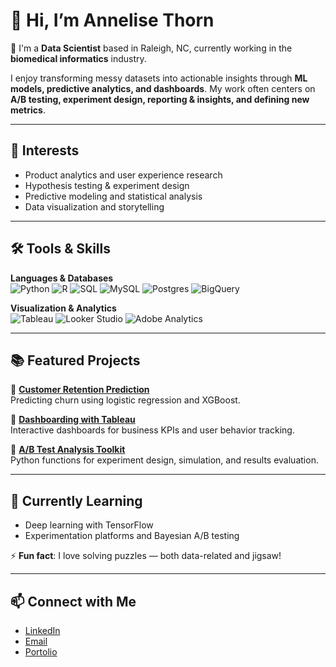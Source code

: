 # 👋 Hi, I’m Annelise Thorn  

💼 I'm a **Data Scientist** based in Raleigh, NC, currently working in the **biomedical informatics** industry.  

I enjoy transforming messy datasets into actionable insights through **ML models, predictive analytics, and dashboards**. My work often centers on **A/B testing, experiment design, reporting & insights, and defining new metrics**.  

---

## 👀 Interests  
- Product analytics and user experience research  
- Hypothesis testing & experiment design  
- Predictive modeling and statistical analysis  
- Data visualization and storytelling  

---

## 🛠️ Tools & Skills  

**Languages & Databases**  
![Python](https://img.shields.io/badge/Python-3776AB?logo=python&logoColor=white)
![R](https://img.shields.io/badge/R-276DC3?logo=r&logoColor=white)
![SQL](https://img.shields.io/badge/SQL-4479A1?logo=postgresql&logoColor=white)
![MySQL](https://img.shields.io/badge/MySQL-4479A1?logo=mysql&logoColor=white)
![Postgres](https://img.shields.io/badge/PostgreSQL-336791?logo=postgresql&logoColor=white)
![BigQuery](https://img.shields.io/badge/BigQuery-669DF6?logo=googlebigquery&logoColor=white)

**Visualization & Analytics**  
![Tableau](https://img.shields.io/badge/Tableau-E97627?logo=tableau&logoColor=white)
![Looker Studio](https://img.shields.io/badge/Looker%20Studio-4285F4?logo=googledatastudio&logoColor=white)
![Adobe Analytics](https://img.shields.io/badge/Adobe%20Analytics-FF0000?logo=adobe&logoColor=white)

---

## 📚 Featured Projects  

🔹 [**Customer Retention Prediction**](https://github.com/anneliset47/customer-retention)  
Predicting churn using logistic regression and XGBoost.  

🔹 [**Dashboarding with Tableau**](https://github.com/anneliset47/tableau-dashboards)  
Interactive dashboards for business KPIs and user behavior tracking.  

🔹 [**A/B Test Analysis Toolkit**](https://github.com/anneliset47/ab-testing)  
Python functions for experiment design, simulation, and results evaluation.  

---

## 🌱 Currently Learning  
- Deep learning with TensorFlow  
- Experimentation platforms and Bayesian A/B testing  

⚡ **Fun fact**: I love solving puzzles — both data-related and jigsaw!  

---

## 📫 Connect with Me  
- [LinkedIn](https://www.linkedin.com/in/annelisethorn/)
- [Email](mailto:anneliset47@gmail.com)
- [Portolio](annelisethorn.com)
